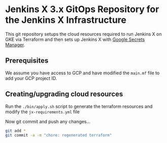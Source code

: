 # Jenkins X 3.x GitOps Repository for the Jenkins X Infrastructure

This git repository setups the cloud resources required to run Jenkins X on GKE via Terraform and then sets up Jenkins X with [Google Secrets Manager](https://cloud.google.com/secret-manager).


## Prerequisites

We assume you have access to GCP and have modified the `main.mf` file to add your GCP project ID.

## Creating/upgrading cloud resources

Run the `./bin/apply.sh` script to generate the terraform resources and modify the `jx-requirements.yml` file

Now git commit and push any changes...

```bash 
git add *
git commit -a -m "chore: regenerated terraform"
```



